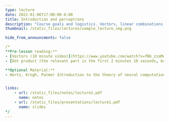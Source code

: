 ```yaml
---
type: lecture
date: 2022-01-06T17:00:00-8:00
title: Introduction and perceptrons
description: "Course goals and logistics. Vectors, linear combinations, span, matrices as linear transformations, matrix multiplication, determinants, matrix inverse, range, nullspace."
thumbnail: /static_files/lectures/sample_lecture_img.png

hide_from_announcments: false

/* 
**Pre-lesson reading:**
- [Vectors (10 minute video)](https://www.youtube.com/watch?v=fNk_zzaMoSs)
- [Dot product (the relevant part is the first 2 minutes 10 seconds, but feel free to watch the whole thing if you like)](https://www.youtube.com/watch?v=LyGKycYT2v0)

**Optional Material:**
- Hertz, Krogh, Palmer Introduction to the theory of neural computation, chapters 5 and 6


links: 
    - url: /static_files/notes/lecture1.pdf
      name: notes
    - url: /static_files/presentations/lecture1.pdf
      name: slides
*/
---
```


